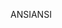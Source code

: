 <span data-ttu-id="c5be9-101">ANSI</span><span class="sxs-lookup"><span data-stu-id="c5be9-101">ANSI</span></span>
